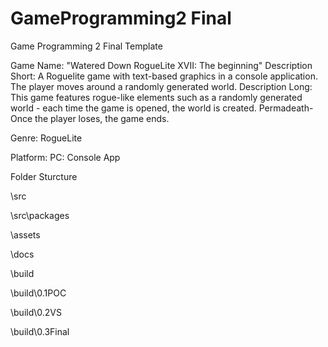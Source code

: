 # GameProgramming2 Final
 Game Programming 2 Final Template

Game Name:  "Watered Down RogueLite XVII: The beginning"
Description Short:  A Roguelite game with text-based graphics in a console application. The player moves around a randomly generated world.
Description Long: This game features rogue-like elements such as a randomly generated world - each time the game is opened, the world is created. Permadeath- Once the player loses, the game ends.

Genre: RogueLite

Platform: PC: Console App

Folder Sturcture

\src

\src\packages

\assets

\docs

\build

\build\0.1POC

\build\0.2VS

\build\0.3Final
